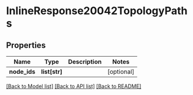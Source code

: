 # InlineResponse20042TopologyPaths

## Properties
Name | Type | Description | Notes
------------ | ------------- | ------------- | -------------
**node_ids** | **list[str]** |  | [optional] 

[[Back to Model list]](../README.md#documentation-for-models) [[Back to API list]](../README.md#documentation-for-api-endpoints) [[Back to README]](../README.md)

